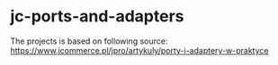 # jc-ports-and-adapters
The projects is based on following source: https://www.jcommerce.pl/jpro/artykuly/porty-i-adaptery-w-praktyce
